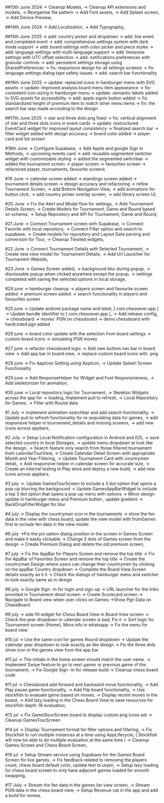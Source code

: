 ##13th June 2024
-> Cleanup Models,
-> Cleanup API extensions and models,
-> Reorganise file pattern
-> Add Font assets,
-> Add Splash screen,
-> Add Device Preview,

##14th June 2024
-> Add Localization,
-> Add Typography,

##15th June 2025
-> add: country picker and dropdown
-> add: live event and completed event
-> add: comprehensive settings system with dark mode support
-> add: board settings with color picker and piece styles
-> add: language settings with multi-language support
-> add: timezone settings with UTC offset selection
-> add: notifications preferences with granular controls
-> add: persistent settings storage using SharedPreferences
-> fix: responsive design for all settings screens
-> fix: language settings dialog type safety issues
-> add: search bar functionality

##16th June 2025
-> update: replaced icons in hamburger menu with SVG assets
-> update: improved analysis board menu item appearance
-> fix: consistent icon sizing in hamburger menu
-> update: semantic labels added to SVG assets for accessibility
-> add: apple signin button added
-> fix: standardized height of premium item to match other menu items
-> fix: the search bar was made according to the design

##17th June 2025
-> star and three dots png fixed
-> fix: vertical alignment of star and three dots icons in event cards
-> update: restructured EventCard widget for improved layout consistency
-> finalized search bar
-> filter widget added with design accuracy
-> board color added
-> player card and list screen

#18th June
-> Configure Supabase,
-> Add Apple and google Sign in Methods,
-> upcoming events card
-> add: reusable segmented switcher widget with customizable styling
-> added the segmented switchbar
-> added the tournament screen
-> player screen
-> favourites screen
-> refactored player, tournaments, favourite screens

#19 June
-> calendar screen added
-> standings screen added
-> tournament details screen
-> design accuracy and refactoring
-> refine Tournament Screen,
-> add Bottom Navigation View,
-> add animations for button click,
-> add country picker overlay screen,
-> add library screen UI,

#20 June
-> Fix the Alert and Modal flow for settings,
-> Add Tournament Details Screen,
-> Create Models for Tournament, Game and Round based on schema,
-> Setup Repository and API for Tournament, Game and Round,

#21 June
-> Connect Tournament screen with Supabase,
-> Connect Favorite with local repository,
-> Connect Filter option and search to supabase,
-> Create models for repository and Layout Data parsing and conversion for Tour,
-> Cleanup Twisted widgets,

#22 June
-> Connect Tournament Details with Selected Tournament,
-> Create new view model for Tournament Details,
-> Add Url Launcher for Tournament Website,

#23 June
-> Games Screen added,
-> background blur during popup,
-> dismissable popup when clicked anywhere except the popup,
-> settings completed with saving the selected options in local storage,

#24 june
-> hamburger cleanup
-> players screen and favourite screen added
-> premium screen added
-> search functionality in players and favourites screen

#25 june
-> Update android package name and label, [ com.chessever.app ]
-> Update bundle identifier to [ com.chessever.app  ],
-> Add release config,
-> chessboard
-> moves' PGN on chessboard
-> demo chessboard with hardcoded pgn added

#26 june
-> board color update with the selection from board settings
-> custom board icons
-> simulating PGN moves

#27 june
-> refactor chessboard logic
-> Add new bottom nav bar in board view
-> Add app bar in board view,
-> replace custom board icons with .png

#28 june
-> Fix AppIcon Setting using AppIcon,
-> Update Splash Screen Functionality

#29 june
-> Add ResponseHelper for Widget and Font Responsiveness,
-> Add skeletonizer for animation,


#30 june
-> Local repository logic for Tournament, 
-> Skeleton Widgets across the app for
-> loading, Implement pull to refresh,
-> Local Repository for Games,
-> Filter with Round data


#1 July
-> implement animation searchbar and add search functionality,
-> Update pull to refresh functionality for re-populating data for games,
-> add responsive helper in tournament_details and missing screens,
-> add new icons across appbars,


#2 July
-> Setup Local Notification configuration in Android and IOS,
-> save selected country in local Storages,
-> update menu dropdown at look like the design,
-> Search feature only search from those filtered tournament from calendarTourView,
-> Create Calendar Detail Screen with appropriate Month and Year Filtering,
-> Update Tournament Card with countrymen detail,
-> Add responsive helper in calendar screen for accurate size,
-> Create an internal testing in Play store and deploy a new build,
-> add new icons across appbars,

#3 july
->. Update GamesTourScreen to include a 3 dot option that opens a pop-up blurring the background
-> Update GamesAppBarWidget to include a top 3 dot option that opens a pop-up menu with options
-> Minor design update in hamburger menu  and Premium button , update gradient
-> BackDropFilterWidget for blur

#4 july
-> Display the countryman icon in the tournaments
-> show the fen data in the view with chess board, update the view model with fromGames first to include fen data in the view model

#6 july
->Fix the pin option dialog position in the screen in Games Screen and make it easily clickable
-> Change 3 dots of Games screen from the design
-> Create Premium Dialog and delete the old premium screen,

#7 july
-> Fix the AppBar for  Players Screen and remove the top title
-> Fix the AppBar of Favorites Screen and remove the top title
-> Create the countryman Design where users can change their countrymen by clicking on the appBar Country dropdown 
-> Complete the Board View Screen details exactly as it it
-> Check the dialogs of hamburger menu and switcher to look exactly same as in design

#8 july 
-> Google Sign -in for login and sign-up
-> URL launcher for the links provided in Tournament detail screen
-> Create Scorecard screen
-> Navigate to Board view when user clicks on Games
->Show Pgn Data on ChaseBoard

#9 july 
-> side fill widget for Chess Board View in Board View screen
-> Check the year dropdown in calendar screen is bad, Fix it
-> Sort logic for Tournament screen (Home), More info in whatsapp
-> Fix the menu for board view

#10 jul
-> Use the same icon for games Round dropdown
-> Update the calendar year dropdown to look exactly as like design
-> Fix the three dots show icon in the games view from the app bar

#11 jul
-> The initials in the home screen should match the user name.
-> Implement Swipe feature to go to next gamer or previous game of the tournament,
-> Fix Google Sign -in for release build
-> Cleanup chess board code


#11 jul
-> Chessboard add forward and backward move functionality,
-> Add Play pause game functionality,
-> Add Flip board functionality,
-> Use stockfish to evaluate game based on moves,
-> Display recent moves in the board,
-> Add lazy loading in the Chess Board View to save resources for stockfish depth-16 evaluation,

#13 jul
-> Fix GameStourScreen board to display custom png icons set
-> Cleanup GamesTourScreen

#14 jul
-> Display Tournament format for filter options and filtering,
-> Fix Stockfish to run multiple instances at a time using AppLifecycle, ( Stockfish will now be able to do multiple evaluation at the same time )
-> Cleanup Games Screen and Chess Board Screen,

#16 jul
-> Setup Stream service using Supabase for the Games Board Screen for live games,
-> Fix feedback related to removing the players count, chess board default color, update text to unpin,
-> Setup lazy loading for chess board screen to only have adjacent games loaded for smooth swapping,

#17 July
-> Stream the fen data in the games list view screen,
-> Stream PGN data in the chess board view,
-> Setup Revenue cat in the app and add a build for review,
